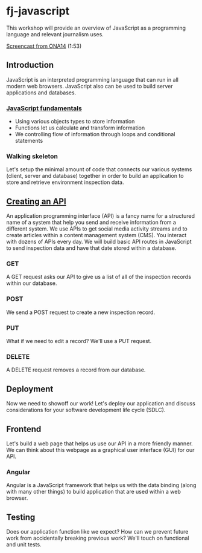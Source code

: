 fj-javascript
=============

This workshop will provide an overview of JavaScript as a programming language and relevant journalism uses.

[Screencast from ONA14](https://vimeo.com/107358374) (1:53)

## Introduction

JavaScript is an interpreted programming language that can run in all modern web browsers. JavaScript also can be used to build server applications and databases. 

### [JavaScript fundamentals](fundamentals/fundamentals.md)

* Using various objects types to store information
* Functions let us calculate and transform information 
* We controlling flow of information through loops and conditional statements

### Walking skeleton

Let's setup the minimal amount of code that connects our various systems (client, server and database) together in order to build an application to store and retrieve environment inspection data.

## [Creating an API](api/api.md)

An application programming interface (API) is a fancy name for a structured name of a system that help you send and receive information from a different system. We use APIs to get social media activity streams and to create articles within a content management system (CMS). You interact with dozens of APIs every day. We will build basic API routes in JavaScript to send inspection data and have that date stored within a database.

### GET

A GET request asks our API to give us a list of all of the inspection records within our database.

### POST

We send a POST request to create a new inspection record.

### PUT

What if we need to edit a record? We'll use a PUT request.

### DELETE

A DELETE request removes a record from our database.

## Deployment

Now we need to showoff our work! Let's deploy our application and discuss considerations for your software development life cycle (SDLC).

## Frontend

Let's build a web page that helps us use our API in a more friendly manner. We can think about this webpage as a graphical user interface (GUI) for our API.

### Angular

Angular is a JavaScript framework that helps us with the data binding (along with many other things) to build application that are used within a web browser.

## Testing

Does our application function like we expect? How can we prevent future work from accidentally breaking previous work? We'll touch on functional and unit tests.

